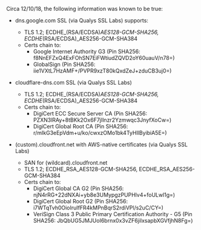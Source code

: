 Circa 12/10/18, the following information was known to be true:

- dns.google.com SSL (via Qualys SSL Labs) supports:
	- TLS 1.2; ECDHE_(RSA/ECDSA)_AES128-GCM-SHA256, ECDHE_(RSA/ECDSA)_AES256-GCM-SHA384
	- Certs chain to:
		- Google Internet Authority G3 (Pin SHA256: f8NnEFZxQ4ExFOhSN7EiFWtiudZQVD2oY60uauV/n78=)
		- GlobalSign (Pin SHA256: iie1VXtL7HzAMF+/PVPR9xzT80kQxdZeJ+zduCB3uj0=)

- cloudflare-dns.com SSL (via Qualys SSL Labs)
	- TLS 1.2; ECDHE_(RSA/ECDSA)_AES128-GCM-SHA256, ECDHE_(RSA/ECDSA)_AES256-GCM-SHA384
	- Certs chain to:
		- DigiCert ECC Secure Server CA (Pin SHA256: PZXN3lRAy+8tBKk2Ox6F7jIlnzr2Yzmwqc3JnyfXoCw=)
		- DigiCert Global Root CA (Pin SHA256: r/mIkG3eEpVdm+u/ko/cwxzOMo1bk4TyHIlByibiA5E=)

- (custom).cloudfront.net with AWS-native certificates (via Qualys SSL Labs)
	- SAN for (wildcard).cloudfront.net
	- TLS 1.2; ECDHE_RSA_AES128-GCM-SHA256, ECDHE_RSA_AES256-GCM-SHA384
	- Certs chain to:
		- DigiCert Global CA G2 (Pin SHA256: njN4rRG+22dNXAi+yb8e3UMypgzPUPHlv4+foULwl1g=)
		- DigiCert Global Root G2 (Pin SHA256: i7WTqTvh0OioIruIfFR4kMPnBqrS2rdiVPl/s2uC/CY=)
		- VeriSign Class 3 Public Primary Certification Authority - G5 (Pin SHA256: JbQbUG5JMJUoI6brnx0x3vZF6jilxsapbXGVfjhN8Fg=)


